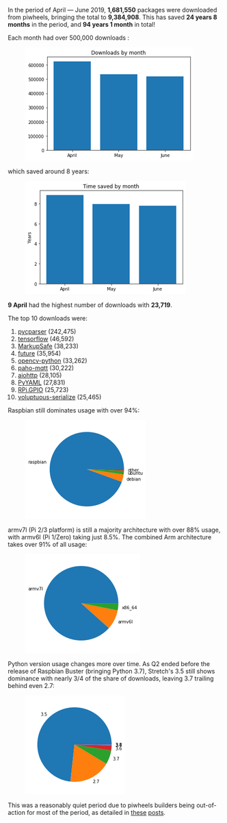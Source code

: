 In the period of April — June 2019, **1,681,550** packages were downloaded from piwheels, bringing
the total to **9,384,908**. This has saved **24 years 8 months** in the period, and **94 years 1
month** in total!

Each month had over 500,000 downloads :

<figure class="aligncenter">
<img src="images/q2_downloads.png" />
</figure>

which saved around 8 years:

<figure class="aligncenter">
<img src="images/q2_time_saved.png" />
</figure>

**9 April** had the highest number of downloads with **23,719**.

The top 10 downloads were:

1.  [pycparser](https://www.piwheels.org/project/pycparser) (242,475)
2.  [tensorflow](https://www.piwheels.org/project/tensorflow) (46,592)
3.  [MarkupSafe](https://www.piwheels.org/project/MarkupSafe) (38,233)
4.  [future](https://www.piwheels.org/project/future) (35,954)
5.  [opencv-python](https://www.piwheels.org/project/opencv-python) (33,262)
6.  [paho-mqtt](https://www.piwheels.org/project/paho-mqtt) (30,222)
7.  [aiohttp](https://www.piwheels.org/project/aiohttp) (28,105)
8.  [PyYAML](https://www.piwheels.org/project/PyYAML) (27,831)
9.  [RPi.GPIO](https://www.piwheels.org/project/RPi.GPIO) (25,723)
10. [voluptuous-serialize](https://www.piwheels.org/project/voluptuous-serialize) (25,465)

Raspbian still dominates usage with over 94%:

<figure class="aligncenter">
<img src="images/q2_oss.png" />
</figure>

armv7l (Pi 2/3 platform) is still a majority architecture with over 88% usage, with armv6l (Pi
1/Zero) taking just 8.5%. The combined Arm architecture takes over 91% of all usage:

<figure class="aligncenter">
<img src="images/q2_archs.png" />
</figure>

Python version usage changes more over time. As Q2 ended before the release of Raspbian Buster
(bringing Python 3.7), Stretch's 3.5 still shows dominance with nearly 3/4 of the share of
downloads, leaving 3.7 trailing behind even 2.7:

<figure class="aligncenter">
<img src="images/q2_py_vers.png" />
</figure>

This was a reasonably quiet period due to piwheels builders being out-of-action for most of the
period, as detailed in [these](https://blog.piwheels.org/raspbian-buster-builds-in-progress/)
[posts](https://blog.piwheels.org/raspbian-buster-builds-complete/).
